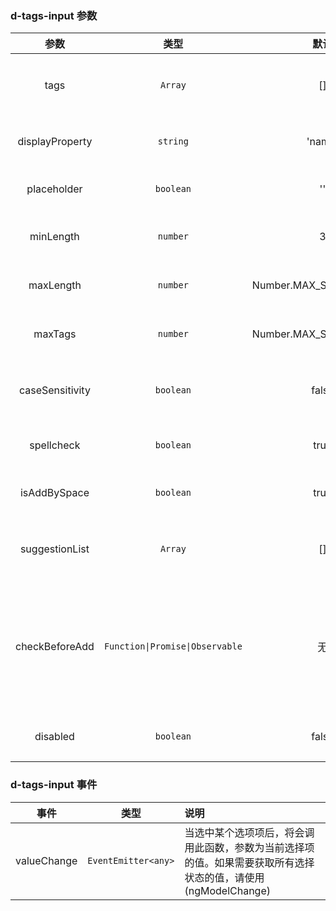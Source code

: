 ### d-tags-input 参数
| 参数        | 类型          | 默认        |   说明                 |
| :---------: | :----------: | :---------: | :------------------------------------------|
| tags        | `Array`        | []         | 必选，记录输入的标签和选择的标签列表 |
| displayProperty    | `string`   | 'name'   | 可数，列表项使用的属性名 |
| placeholder   | `boolean`       | ''       | 可选，输入框的placeholder |
| minLength     | `number`       | 3         | 可选，输入标签内容的最小长度 |
| maxLength     | `number`        | Number.MAX_SAFE_INTEGER      | 可选，输入标签内容的最大长度 |
| maxTags       | `number`        | Number.MAX_SAFE_INTEGER      | 可选，可输入标签的最大个数 |
| caseSensitivity |  `boolean`        | false    | 可选，大小写敏感，默认忽略大小写 |
| spellcheck    | `boolean`       | true          | 可选，input输入框的spellcheck |
| isAddBySpace    | `boolean`       | true        | 可选，是否支持空格键输入标签 |
| suggestionList | `Array`          | []      | 可选，下拉选项，默认可选择的标签列表 |
| checkBeforeAdd | `Function\|Promise\|Observable`   | 无      | 可选，自定义校验函数，类型为(newTag: string) => boolean 或者Promise<boolean>或者Observable<boolean> |
| disabled | `boolean`   | false      | 可选，disabled灰化状态 |

### d-tags-input 事件
| 事件        | 类型      |   说明                 |
| :---------: | :----------: | :------------------|
| valueChange  | `EventEmitter<any>` | 当选中某个选项项后，将会调用此函数，参数为当前选择项的值。如果需要获取所有选择状态的值，请使用(ngModelChange)|
